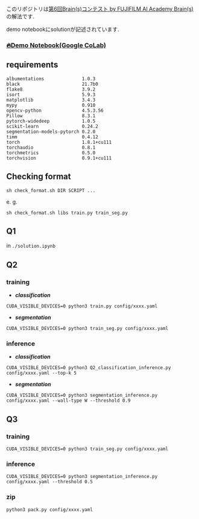 このリポジトリは[第6回Brain(s)コンテスト by FUJIFILM AI Academy Brain(s)](https://fujifilmdatasciencechallnge.mystrikingly.com/)の解法です.

demo notebookにsolutionが記述されています.

### [🔥Demo Notebook(Google CoLab)](./solution.ipynb)

## requirements
```
albumentations              1.0.3
black                       21.7b0
flake8                      3.9.2
isort                       5.9.3
matplotlib                  3.4.3
mypy                        0.910
opencv-python               4.5.3.56
Pillow                      8.3.1
pytorch-widedeep            1.0.5
scikit-learn                0.24.2
segmentation-models-pytorch 0.2.0
timm                        0.4.12
torch                       1.8.1+cu111
torchaudio                  0.8.1
torchmetrics                0.5.0
torchvision                 0.9.1+cu111
```

## Checking format
```
sh check_format.sh DIR SCRIPT ...
```
e. g.
```
sh check_format.sh libs train.py train_seg.py
```

## Q1
in ```./solution.ipynb```

## Q2
### training

- ***classification***
```
CUDA_VISIBLE_DEVICES=0 python3 train.py config/xxxx.yaml
```

- ***segmentation***
```
CUDA_VISIBLE_DEVICES=0 python3 train_seg.py config/xxxx.yaml
```

### inference
- ***classification***
```
CUDA_VISIBLE_DEVICES=0 python3 Q2_classification_inference.py config/xxxx.yaml --top-k 5
```

- ***segmentation***
```
CUDA_VISIBLE_DEVICES=0 python3 segmentation_inference.py config/xxxx.yaml --wall-type W --threshold 0.9
```

## Q3
### training
```
CUDA_VISIBLE_DEVICES=0 python3 train_seg.py config/xxxx.yaml
```

### inference
```
CUDA_VISIBLE_DEVICES=0 python3 segmentation_inference.py config/xxxx.yaml --threshold 0.5
```

### zip
```
python3 pack.py config/xxxx.yaml
```
